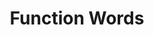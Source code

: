 ---
word: "true"

types: "word"

title: "Function Words"

categories: ['']

tags: ['Function', 'Words']

arabic: 'الكلمات الوظيفية'

arexps: []

enwords: ['Function Words']

enexps: []

arlexicons: 'ك'

enlexicons: 'F'

authors: ['Ruqayya Roshdy']

translators: ['']

citations: 'مقدمة في حوسبة اللغة العربية'

sources: 'مركز الملك عبدالله بن عبدالعزيز الدولي لخدمة اللغة العربية'

slug: ""
---